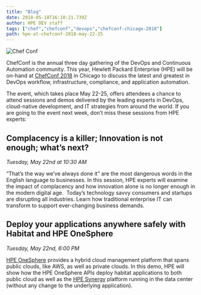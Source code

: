 ```yaml
---
title: "Blog"
date: 2018-05-18T16:10:21.739Z
author: HPE DEV staff 
tags: ["chef","chefconf","devops","chefconf-chicago-2018"]
path: hpe-at-chefconf-2018-may-22-25
---
```

![Chef Conf](https://hpe-developer-portal.s3.amazonaws.com/uploads/media/2018/5/hpe-dev-chef-conf-2018-1526660123064.jpg)

ChefConf is the annual three day gathering of the DevOps and Continuous Automation community. This year, Hewlett Packard Enterprise (HPE) will be on-hand at [ChefConf 2018](http://chefconf.chef.io/) in Chicago to discuss the latest and greatest in DevOps workflow, infrastructure, compliance, and application automation. 

The event, which takes place May 22-25, offers attendees a chance to attend sessions and demos delivered by the leading experts in DevOps, cloud-native development, and IT strategies from around the world.  If you are going to the event next week, don’t miss these sessions from HPE experts:

## **Complacency is a killer; Innovation is not enough; what’s next?**

*Tuesday, May 22nd at 10:30 AM*

“That’s the way we’ve always done it” are the most dangerous words in the English language to businesses. In this session, HPE experts will examine the impact of complacency and how innovation alone is no longer enough in the modern digital age.  Today’s technology savvy consumers and startups are disrupting all industries. Learn how traditional enterprise IT can transform to support ever-changing business demands. 

## **Deploy your applications anywhere safely with Habitat and HPE OneSphere**   

*Tuesday, May 22nd, 6:00 PM*

[HPE OneSphere](https://www.hpe.com/us/en/solutions/cloud/hybrid-it-management.html) provides a hybrid cloud management platform that spans public clouds, like AWS, as well as private clouds. In this demo, HPE will show how the HPE OneSphere APIs deploy habitat applications to both public cloud as well as the [HPE Synergy](https://www.hpe.com/us/en/integrated-systems/synergy.html) platform running in the data center (without any change to the underlying application).